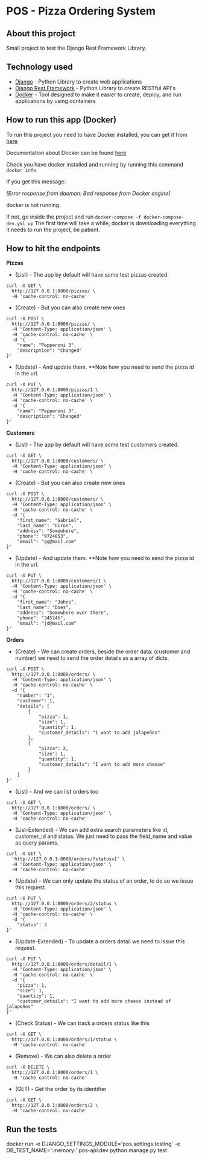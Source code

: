 # POS - Pizza Ordering System

## About this project

Small project to test the Django Rest Framework Library.

## Technology used

* [Django](https://www.djangoproject.com/) - Python Library to create web applications
* [Django Rest Framework](https://www.django-rest-framework.org/) - Python Library to create RESTful API's
* [Docker](https://www.docker.com/) - Tool designed to make it easier to create, deploy, and run applications by using containers

## How to run this app (Docker)

To run this project you need to have Docker installed, you can get it from [here](https://www.docker.com/products/docker/)

Documentation about Docker can be found [here](https://docs.docker.com/)

Check you have docker installed and running by running this command `docker info`

If you get this message:

*[Error response from daemon: Bad response from Docker engine]*

docker is not running.

If not, go inside the project and run `docker-compose -f docker-compose-dev.yml up`
The first time will take a while, docker is downloading everything it needs to run the project, be patient.


## How to hit the endpoints


**Pizzas**

* (List) - The app by default will have some test pizzas created. 

```
curl -X GET \
  http://127.0.0.1:8000/pizzas/ \
  -H 'cache-control: no-cache'
```

* (Create) - But you can also create new ones

```
curl -X POST \
  http://127.0.0.1:8000/pizzas/ \
  -H 'Content-Type: application/json' \
  -H 'cache-control: no-cache' \
  -d '{
	"name": "Pepperoni 3",
	"description": "Changed"
}'
```

* (Update) - And update them. **Note how you need to send the pizza id in the url.

```
curl -X PUT \
  http://127.0.0.1:8000/pizzas/1 \
  -H 'Content-Type: application/json' \
  -H 'cache-control: no-cache' \
  -d '{
	"name": "Pepperoni 3",
	"description": "Changed"
}'
```


**Customers**

* (List) - The app by default will have some test customers created. 

```
curl -X GET \
  http://127.0.0.1:8000/customers/ \
  -H 'Content-Type: application/json' \
  -H 'cache-control: no-cache' \
```

* (Create) - But you can also create new ones

```
curl -X POST \
  http://127.0.0.1:8000/customers/ \
  -H 'Content-Type: application/json' \
  -H 'cache-control: no-cache' \
  -d '{
	"first_name": "Gabriel",
	"last_name": "Giron",
	"address": "Somewhere",
	"phone": "9724653",
	"email": "gg@mail.com"
}'
```

* (Update) - And update them. **Note how you need to send the pizza id in the url.

```
curl -X PUT \
  http://127.0.0.1:8000/customers/1 \
  -H 'Content-Type: application/json' \
  -H 'cache-control: no-cache' \
  -d '{
    "first_name": "Johns",
    "last_name": "Does",
    "address": "Somewhere over there",
    "phone": "345245",
    "email": "jd@mail.com"
}'
```


**Orders**

* (Create) - We can create orders, beside the order data: (customer and number) we need to send the order details as a array of dicts.

```
curl -X POST \
  http://127.0.0.1:8000/orders/ \
  -H 'Content-Type: application/json' \
  -H 'cache-control: no-cache' \
  -d '{
    "number": "1",
    "customer": 1,
    "details": [
        {
        	"pizza": 1,
        	"size": 1,
        	"quantity": 1,
        	"customer_details": "I want to add jalapeños"
        },
        {
        	"pizza": 2,
        	"size": 1,
        	"quantity": 1,
        	"customer_details": "I want to add more cheese"
        }
    ]
}'
```

* (List) - And we can list orders too

```
curl -X GET \
  http://127.0.0.1:8000/orders/ \
  -H 'Content-Type: application/json' \
  -H 'cache-control: no-cache'
```

* (List-Extended) - We can add extra search parameters like id, customer_id and status. We just need to pass the field_name and value as query params.

```
curl -X GET \
  'http://127.0.0.1:8000/orders/?status=1' \
  -H 'Content-Type: application/json' \
  -H 'cache-control: no-cache'
```

* (Update) - We can only update the status of an order, to do so we issue this request.

```
curl -X PUT \
  http://127.0.0.1:8000/orders/2/status \
  -H 'Content-Type: application/json' \
  -H 'cache-control: no-cache' \
  -d '{
	"status": 3
}'
```

* (Update-Extended) - To update a orders detail we need to issue this request.

```
curl -X PUT \
  http://127.0.0.1:8000/orders/detail/1 \
  -H 'Content-Type: application/json' \
  -H 'cache-control: no-cache' \
  -d '{
    "pizza": 1,
    "size": 1,
    "quantity": 1,
    "customer_details": "I want to add more cheese instead of jalapeños"
}'
```

* (Check Status) - We can track a orders status like this

```
curl -X GET \
  http://127.0.0.1:8000/orders/1/status \
  -H 'cache-control: no-cache'
```

* (Remove) - We can also delete a order

```
curl -X DELETE \
  http://127.0.0.1:8000/orders/1 \
  -H 'cache-control: no-cache'
```

* (GET) - Get the order by its identifier

```
curl -X GET \
  http://127.0.0.1:8000/orders/2 \
  -H 'cache-control: no-cache'
```

## Run the tests

docker run -e DJANGO_SETTINGS_MODULE='pos.settings.testing' -e DB_TEST_NAME=':memory:' pos-api:dev python manage.py test